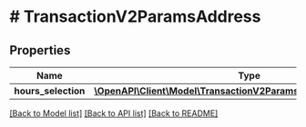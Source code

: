 # # TransactionV2ParamsAddress

## Properties

Name | Type | Description | Notes
------------ | ------------- | ------------- | -------------
**hours_selection** | [**\OpenAPI\Client\Model\TransactionV2ParamsAddressHoursSelection**](TransactionV2ParamsAddressHoursSelection.md) |  | [optional] 

[[Back to Model list]](../../README.md#documentation-for-models) [[Back to API list]](../../README.md#documentation-for-api-endpoints) [[Back to README]](../../README.md)


